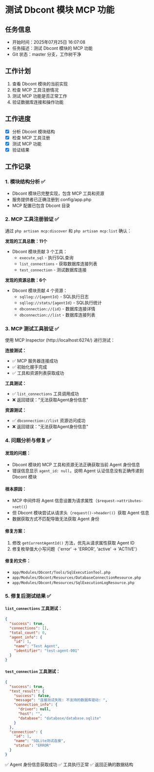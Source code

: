 # 测试 Dbcont 模块 MCP 功能

## 任务信息
- 开始时间：2025年07月25日 16:07:08
- 任务描述：测试 Dbcont 模块的 MCP 功能
- Git 状态：master 分支，工作树干净

## 工作计划
1. 查看 Dbcont 模块的当前实现
2. 检查 MCP 工具注册情况
3. 测试 MCP 功能是否正常工作
4. 验证数据库连接和操作功能

## 工作进度
- [x] 分析 Dbcont 模块结构
- [x] 检查 MCP 工具注册
- [x] 测试 MCP 功能
- [x] 验证结果

## 工作记录

### 1. 模块结构分析 ✅
- Dbcont 模块已完整实现，包含 MCP 工具和资源
- 服务提供者已正确注册到 config/app.php
- MCP 配置已包含 Dbcont 目录

### 2. MCP 工具注册验证 ✅
通过 `php artisan mcp:discover` 和 `php artisan mcp:list` 确认：

**发现的工具总数：11个**
- Dbcont 模块贡献 3 个工具：
  - `execute_sql` - 执行SQL查询
  - `list_connections` - 获取数据库连接列表
  - `test_connection` - 测试数据库连接

**发现的资源总数：6个**
- Dbcont 模块贡献 4 个资源：
  - `sqllog://{agentId}` - SQL执行日志
  - `sqllog://stats/{agentId}` - SQL执行统计
  - `dbconnection://{id}` - 数据库连接详情
  - `dbconnection://list` - 数据库连接列表

### 3. MCP 测试工具验证 ✅
使用 MCP Inspector (http://localhost:6274/) 进行测试：

**连接测试：**
- ✅ MCP 服务器连接成功
- ✅ 初始化握手完成
- ✅ 工具和资源列表获取成功

**工具测试：**
- ✅ `list_connections` 工具调用成功
- ❌ 返回错误："无法获取Agent身份信息"

**资源测试：**
- ✅ `dbconnection://list` 资源访问成功
- ❌ 返回错误："无法获取Agent身份信息"

### 4. 问题分析与修复 ✅

#### 发现的问题：
- Dbcont 模块的 MCP 工具和资源无法正确获取当前 Agent 身份信息
- 错误信息显示 `agent_id: null`，说明 Agent 认证信息没有正确传递到 Dbcont 模块

#### 根本原因：
- MCP 中间件将 Agent 信息设置为请求属性（`$request->attributes->set()`）
- 但 Dbcont 模块尝试从请求头（`request()->header()`）获取 Agent 信息
- 数据获取方式不匹配导致无法获取 Agent 身份

#### 修复方案：
1. 修改 `getCurrentAgentId()` 方法，优先从请求属性获取 Agent ID
2. 修复枚举值大小写问题（'error' -> 'ERROR', 'active' -> 'ACTIVE'）

#### 修复的文件：
- `app/Modules/Dbcont/Tools/SqlExecutionTool.php`
- `app/Modules/Dbcont/Resources/DatabaseConnectionResource.php`
- `app/Modules/Dbcont/Resources/SqlExecutionLogResource.php`

### 5. 修复后测试结果 ✅

#### `list_connections` 工具测试：
```json
{
  "success": true,
  "connections": [],
  "total_count": 0,
  "agent_info": {
    "id": 1,
    "name": "Test Agent",
    "identifier": "test-agent-001"
  }
}
```

#### `test_connection` 工具测试：
```json
{
  "success": true,
  "test_result": {
    "success": false,
    "message": "连接测试失败: 不支持的数据库驱动: ",
    "connection_info": {
      "driver": null,
      "host": "",
      "database": "database/database.sqlite"
    }
  },
  "connection": {
    "id": 1,
    "name": "SQLite测试连接",
    "status": "ERROR"
  }
}
```

✅ Agent 身份信息获取成功
✅ 工具执行正常
✅ 返回正确的数据结构


